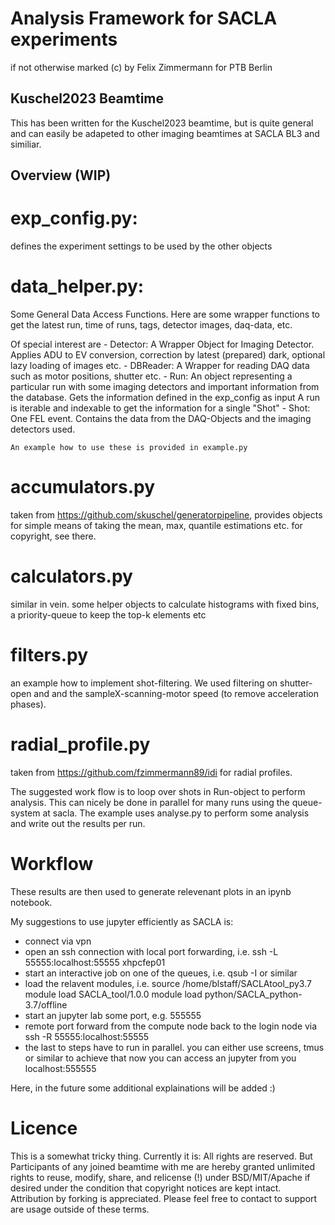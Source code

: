 # Analysis Framework for SACLA experiments
if not otherwise marked (c) by Felix Zimmermann for PTB Berlin



## Kuschel2023 Beamtime
This has been written for the Kuschel2023 beamtime, but is quite general and can easily be adapeted to other imaging beamtimes at SACLA BL3 and similiar.

## Overview  (WIP)
# exp_config.py:
  defines the experiment settings to be used by the other objects
  
# data_helper.py: 
  Some General Data Access Functions.
    Here are some wrapper functions to get the latest run, time of runs, tags, detector images, daq-data, etc.
  
  Of special interest are 
    - Detector: A Wrapper Object for Imaging Detector. Applies ADU to EV conversion, correction by latest (prepared) dark, optional lazy loading of images etc.
    - DBReader: A Wrapper for reading DAQ data such as motor positions, shutter etc.
    - Run: An object representing a particular run with some imaging detectors and important information from the database. Gets the information defined in the exp_config as input
    A run is iterable and indexable to get the information for a single "Shot"
    - Shot: One FEL event. Contains the data from the DAQ-Objects and the imaging detectors used.

    An example how to use these is provided in example.py

# accumulators.py
  taken from https://github.com/skuschel/generatorpipeline, provides objects for simple means of taking the mean, max, quantile estimations etc.
  for copyright, see there.

# calculators.py
  similar in vein. some helper objects to calculate histograms with fixed bins, a priority-queue to keep the top-k elements etc

# filters.py
  an example how to implement shot-filtering. We used filtering on shutter-open and and the sampleX-scanning-motor speed (to remove acceleration phases).

# radial_profile.py
  taken from https://github.com/fzimmermann89/idi for radial profiles.


The suggested work flow is to loop over shots in  Run-object to perform analysis. This can nicely be done in parallel for many runs using the queue-system at sacla.
The example uses analyse.py to perform some analysis and write out the results per run.


# Workflow
These results are then used to generate relevenant plots in an ipynb notebook.

My suggestions to use jupyter efficiently as SACLA is:
  - connect via vpn
  - open an ssh connection with local port forwarding, i.e. ssh -L 55555:localhost:55555 xhpcfep01
  - start an interactive job on one of the queues, i.e. qsub -I or similar
  - load the relavent modules, i.e.
    source /home/blstaff/SACLAtool_py3.7
    module load SACLA_tool/1.0.0
    module load python/SACLA_python-3.7/offline
  - start an jupyter lab some port, e.g. 555555
  - remote port forward from the compute node back to the login node via ssh -R 55555:localhost:55555
  - the last to steps have to run in parallel. you can either use screens, tmus or similar to achieve that
now you can access an jupyter from you localhost:555555

Here, in the future some additional explainations will be added :)


# Licence
This is a somewhat tricky thing. Currently it is: All rights are reserved.
But Participants of any joined beamtime with me are hereby granted unlimited rights to reuse, modify, share, and relicense (!) under BSD/MIT/Apache if desired
under the condition that copyright notices are kept intact. 
Attribution by forking is appreciated.
Please feel free to contact to support are usage outside of these terms.
